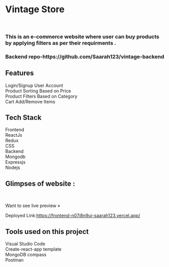 <h1> Vintage Store </h1><br>
<h3>This is an e-commerce website where user can buy products  by  applying  filters as per their requirments .</h3>
<h3>Backend repo-https://github.com/Saarah123/vintage-backend </h3>
<h2>Features</h2>
Login/Signup User Account<br>
Product Sorting Based on Price<br>
Product Filters Based on Category<br>
Cart Add/Remove Items<br>

<h2>Tech Stack</h2>
Frontend<br>
 ReactJs<br>
 Redux<br>
 CSS<br>
Backend<br>
 Mongodb<br>
 Expressjs<br>
 Nodejs<br>
 
 ## Glimpses of website :

<!-- 
<table>
   <tr>
    <td><h4>Signup</h4><img src="https://miro.medium.com/max/700/1*fDFemj9h4cXF7IaIgI3d5Q.png" alt="Signup" /></td>
    
  </tr>
  <tr>
    <td><h4>Home</h4><img src="https://miro.medium.com/max/700/1*0_35WTxhDKdL-JkN5vdQjA.png" alt="home" /></td>
    <td><h4>product page</h4><img src="https://miro.medium.com/max/700/1*Bx_yQRZst1Spdn30_-XAEw.png" alt="mobiles" /></td>
  </tr>
  <tr>
    <td><h4>product Description </h4><img src="https://miro.medium.com/max/700/1*p9hQQzXO57OZ0biTjVLn0Q.png" alt="ipad" /></td>
    <td><h4>cart </h4><img src="https://miro.medium.com/max/700/1*JTnpWpZPnPqKGEdx6stu_w.png" alt="ipad-details" /></td>
  </tr>
  <tr>
    <td><h4>payment</h4><img src="https://cdn-images-1.medium.com/max/800/1*BWgqRYaIdaytHzFFrvso-Q.png" alt="cart" /></td>
     <td><h4>Checkout</h4><img src="https://miro.medium.com/max/700/1*J7vwXVQXC04PFs-wJ_l6GQ.png" alt="checkout" /></td>
  </tr>
  
</table>
 -->
<br />


Want to see live preview »

Deployed Link:https://frontend-n07i8n9uj-saarah123.vercel.app/

<h2>Tools used on this project</h2>
Visual Studio Code<br>
Create-react-app template<br>
MongoDB compass<br>
Postman


